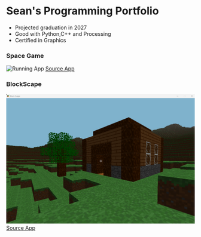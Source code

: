 # Sean's Programming Portfolio 
* Projected graduation in 2027
* Good with Python,C++ and Processing
* Certified in Graphics

### Space Game
![Running App](https://github.com/Sgandre3890/programmingportfolio2024a3/blob/main/images/SpaceGame%20Graphic.png)
[Source App](https://github.com/Sgandre3890/programmingportfolio2024a3/tree/main/src/term2/SpaceGame)

### BlockScape
![Running App](https://github.com/Sgandre3890/programming_portfolio/blob/main/images/BlockScape.png)
[Source App](https://github.com/SaltyNickel702/BlockScape)

